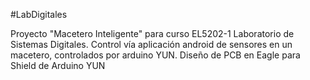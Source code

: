 #LabDigitales

Proyecto "Macetero Inteligente" para curso EL5202-1 Laboratorio de Sistemas Digitales. Control vía aplicación android de sensores en un macetero, controlados por arduino YUN. 
Diseño de PCB en Eagle para Shield de Arduino YUN
